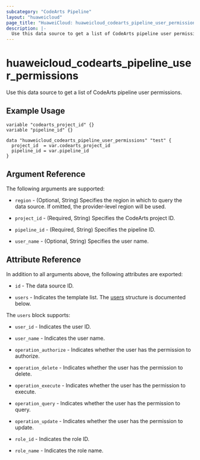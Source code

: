 ```yaml
---
subcategory: "CodeArts Pipeline"
layout: "huaweicloud"
page_title: "HuaweiCloud: huaweicloud_codearts_pipeline_user_permissions"
description: |-
  Use this data source to get a list of CodeArts pipeline user permissions.
---
```


# huaweicloud_codearts_pipeline_user_permissions

Use this data source to get a list of CodeArts pipeline user permissions.

## Example Usage

```hcl
variable "codearts_project_id" {}
variable "pipeline_id" {}

data "huaweicloud_codearts_pipeline_user_permissions" "test" {
  project_id  = var.codearts_project_id
  pipeline_id = var.pipeline_id
}
```

## Argument Reference

The following arguments are supported:

* `region` - (Optional, String) Specifies the region in which to query the data source.
  If omitted, the provider-level region will be used.

* `project_id` - (Required, String) Specifies the CodeArts project ID.

* `pipeline_id` - (Required, String) Specifies the pipeline ID.

* `user_name` - (Optional, String) Specifies the user name.

## Attribute Reference

In addition to all arguments above, the following attributes are exported:

* `id` - The data source ID.

* `users` - Indicates the template list.
  The [users](#attrblock--users) structure is documented below.

<a name="attrblock--users"></a>
The `users` block supports:

* `user_id` - Indicates the user ID.

* `user_name` - Indicates the user name.

* `operation_authorize` - Indicates whether the user has the permission to authorize.

* `operation_delete` - Indicates whether the user has the permission to delete.

* `operation_execute` - Indicates whether the user has the permission to execute.

* `operation_query` - Indicates whether the user has the permission to query.

* `operation_update` - Indicates whether the user has the permission to update.

* `role_id` - Indicates the role ID.

* `role_name` - Indicates the role name.
